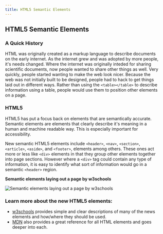 ```yaml
---
title: HTML5 Semantic Elements
---
```

## HTML5 Semantic Elements

### A Quick History
HTML was originally created as a markup language to describe documents on the early internet. As the internet grew and was adopted by more people, it's needs changed. Where the internet was originally inteded for sharing scientific documents, now people wanted to share other things as well. Very quickly, people started wanting to make the web look nicer. Because the web was not initially built to be designed, people had to hack to get things laid out in different ways. Rather than using the ```<table></table>``` to describe information using a table, people would use them to position other elements on a page. 

### HTML5 
HTML5 has put a focus back on elements that are semantically accurate. Semantic elements are elements that clearly describe it's meaning in a human and machine readable way. This is especially important for accessibility. 

New semantic HTML5 elements include ```<header>```, ```<nav>```, ```<section>```, ```<article>```, ```<aside>```, and ```<footer>```, elements among others. These ones act more or less like ```<div>``` elements in that they group other elements together into page sections. However where a ```<div>```  tag could contain any type of information, it is easy to identify what sort of information would go in a semantic ```<header>``` region.

**Semantic elements laying out a page by w3schools**

![Semantic elements laying out a page by w3schools](https://www.w3schools.com/html/img_sem_elements.gif)

### Learn more about the new HTML5 elements:
* [w3schools](https://www.w3schools.com/html/html5_semantic_elements.asp) provides simple and clear descriptions of many of the news elements and how/where they should be used.
* [MDN](https://developer.mozilla.org/en-US/docs/Web/HTML/Element) also provides a great reference for all HTML elements and goes deeper into each.